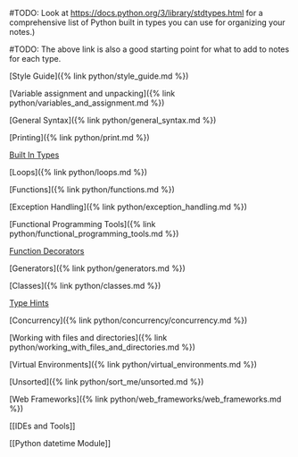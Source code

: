 
#TODO: Look at https://docs.python.org/3/library/stdtypes.html for a comprehensive list of Python built in types you can use for organizing your notes.)

#TODO: The above link is also a good starting point for what to add to notes for each type.

[Style Guide]({% link python/style_guide.md %})

[Variable assignment and unpacking]({% link python/variables_and_assignment.md %})

[General Syntax]({% link python/general_syntax.md %})

[Printing]({% link python/print.md %})

[Built In Types](Built%20In%20Types.md)

[Loops]({% link python/loops.md %})

[Functions]({% link python/functions.md %})

[Exception Handling]({% link python/exception_handling.md %})

[Functional Programming Tools]({% link python/functional_programming_tools.md %})

[Function Decorators](Function%20Decorators.md)

[Generators]({% link python/generators.md %})

[Classes]({% link python/classes.md %})

[Type Hints](Type%20Hints.md)

[Concurrency]({% link python/concurrency/concurrency.md %})

[Working with files and directories]({% link python/working_with_files_and_directories.md %})

[Virtual Environments]({% link python/virtual_environments.md %})

[Unsorted]({% link python/sort_me/unsorted.md %})

[Web Frameworks]({% link python/web_frameworks/web_frameworks.md %})

[[IDEs and Tools]]

[[Python datetime Module]]


